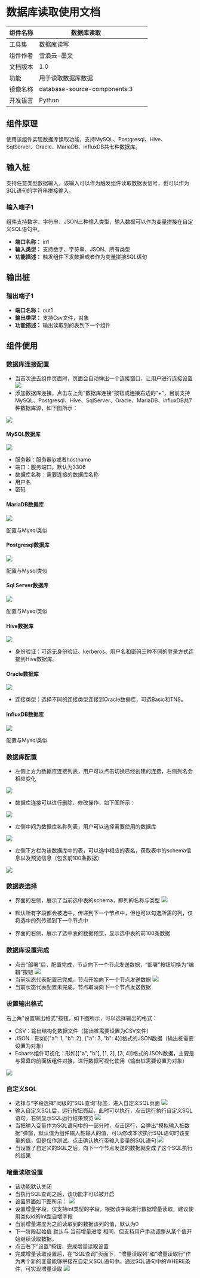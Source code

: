 # 数据库读取使用文档
| 组件名称 | 数据库读取 |  |  |
| --- | --- | --- | --- |
| 工具集 | 数据库读写 |  |  |
| 组件作者 | 雪浪云-墨文 |  |  |
| 文档版本 | 1.0 |  |  |
| 功能 | 用于读取数据库数据 |  |  |
| 镜像名称 | database-source-components:3 |  |  |
| 开发语言 | Python |  |  |

## 组件原理
使用该组件实现数据库读取功能，支持MySQL、Postgresql、Hive、SqlServer、Oracle、MariaDB、influxDB共七种数据库。

## 输入桩
支持任意类型数据输入，该输入可以作为触发组件读取数据表信号，也可以作为SQL语句的字符串拼接输入。

### 输入端子1

组件支持数字、字符串、JSON三种输入类型，输入数据可以作为变量拼接在自定义SQL语句中。

- **端口名称：** in1
- **输入类型：** 支持数字、字符串、JSON、所有类型
- **功能描述：** 触发组件下发数据或者作为变量拼接SQL语句

## 输出桩

### 输出端子1

- **端口名称：** out1
- **输出类型：** 支持Csv文件，对象
- **功能描述：** 输出读取到的表到下一个组件

## 组件使用
### 数据库连接配置
- 当首次进去组件页面时，页面会自动弹出一个连接窗口，让用户进行连接设置
![](./img/%E6%95%B0%E6%8D%AE%E5%BA%93%E8%AF%BB%E5%8F%961.png)
-   添加数据库连接，点击左上角"数据库连接"按钮或连接右边的“+”，目前支持MySQL、Postgresql、Hive、SqlServer、Oracle、MariaDB、influxDB共7种数据库源，如下图所示：

![](./img/%E6%95%B0%E6%8D%AE%E5%BA%93%E8%AF%BB%E5%8F%962.png)
#### MySQL数据库
![](./img/%E6%95%B0%E6%8D%AE%E5%BA%93%E8%AF%BB%E5%8F%963.png)
- 服务器：服务器ip或者hostname
- 端口：服务端口，默认为3306
- 数据库名称：需要连接的数据库名称
- 用户名
- 密码
#### MariaDB数据库
![](./img/%E6%95%B0%E6%8D%AE%E5%BA%93%E8%AF%BB%E5%8F%964.png)

配置与Mysql类似

#### Postgresql数据库
![](./img/%E6%95%B0%E6%8D%AE%E5%BA%93%E8%AF%BB%E5%8F%965.png)

配置与Mysql类似

#### Sql Server数据库
![](./img/%E6%95%B0%E6%8D%AE%E5%BA%93%E8%AF%BB%E5%8F%966.png)

配置与Mysql类似
#### Hive数据库
![](./img/%E6%95%B0%E6%8D%AE%E5%BA%93%E8%AF%BB%E5%8F%967.png)

- 身份验证：可选无身份验证、kerberos、用户名和密码三种不同的登录方式连接到Hive数据库。

#### Oracle数据库
![](./img/%E6%95%B0%E6%8D%AE%E5%BA%93%E8%AF%BB%E5%8F%968.png)

- 连接类型：选择不同的连接类型连接到Oracle数据库，可选Basic和TNS。

#### InfluxDB数据库
![](./img/%E6%95%B0%E6%8D%AE%E5%BA%93%E8%AF%BB%E5%8F%969.png)

配置与Mysql类似

### 数据库配置

- 左侧上方为数据库连接列表，用户可以点击切换已经创建的连接，右侧列名会相应变化

![](./img/%E6%95%B0%E6%8D%AE%E5%BA%93%E8%AF%BB%E5%8F%9610.png)

- 数据库连接可以进行删除、修改操作，如下图所示：

![](./img/%E6%95%B0%E6%8D%AE%E5%BA%93%E8%AF%BB%E5%8F%9611.png)

- 左侧中间为数据库名称列表，用户可以选择需要使用的数据库

![](./img/%E6%95%B0%E6%8D%AE%E5%BA%93%E8%AF%BB%E5%8F%9612.png)

- 左侧下方栏为该数据库中的表，可以选中相应的表名，获取表中的schema信息以及预览信息（包含前100条数据）

![](./img/%E6%95%B0%E6%8D%AE%E5%BA%93%E8%AF%BB%E5%8F%9613.png)

### 数据表选择

- 界面的左侧，展示了当前选中表的schema，即列的名称与类型
![](./img/%E6%95%B0%E6%8D%AE%E5%BA%93%E8%AF%BB%E5%8F%9614.png)

- 默认所有字段都会被选中，传递到下一个节点中，但也可以勾选所需的列，仅将选中的列传递到下一个节点中
- 界面的右侧，展示了选中表的数据预览，显示选中表的前100条数据

### 数据库设置完成

- 点击“部署”后，配置完成，节点向下一个节点发送数据，“部署”按钮切换为“编辑”按钮
![](./img/%E6%95%B0%E6%8D%AE%E5%BA%93%E8%AF%BB%E5%8F%9615.png)
- 当前状态代表配置已完成，节点开始向下一个节点发送数据
![](./img/%E6%95%B0%E6%8D%AE%E5%BA%93%E8%AF%BB%E5%8F%9616.png)
- 当前状态代表配置未完成，节点取消向下一个节点发送数据

### 设置输出格式

右上角"设置输出格式"按钮，如下图所示，可以选择输出的格式：
- CSV：输出结构化数据文件（输出桩需要设置为CSV文件）
- JSON：形如[{"a": 1, "b": 2}, {"a": 3, "b": 4}]格式的JSON数据（输出桩需要设置为对象）
- Echarts组件可视化：形如[["a", "b"], [1, 2], [3, 4]]格式的JSON数据，主要是与算盘的前面板组件对接，进行数据可视化使用（输出桩需要设置为对象）

![](./img/%E6%95%B0%E6%8D%AE%E5%BA%93%E8%AF%BB%E5%8F%9617.png)

### 自定义SQL

- 选择与“字段选择”同级的“SQL查询”标签，进入自定义SQL页面
![](./img/%E6%95%B0%E6%8D%AE%E5%BA%93%E8%AF%BB%E5%8F%9618.png)
- 输入自定义SQL后，运行按钮亮起，此时可以执行，点击运行执行自定义SQL语句，右侧显示SQL运行结果预览
![](./img/%E6%95%B0%E6%8D%AE%E5%BA%93%E8%AF%BB%E5%8F%9619.png)
- 当把输入变量作为SQL语句中的一部分时，点击运行，会弹出“模拟输入桩数据”弹窗，默认值为组件输入桩输入的值，可以修改本次执行SQL语句时该变量的值，但是仅作测试。点击确认执行带输入变量的SQL语句
![](./img/%E6%95%B0%E6%8D%AE%E5%BA%93%E8%AF%BB%E5%8F%9620.png)
- 当设置了自定义的SQL之后，向下一个节点发送的数据就变成了这个SQL执行的结果
### 增量读取设置
- 该功能默认关闭
- 当执行SQL查询之后，该功能才可以被开启
- 设置界面如下图所示：
![](./img/%E6%95%B0%E6%8D%AE%E5%BA%93%E8%AF%BB%E5%8F%9621.png)
- 设置增量字段，仅支持int类型的字段，根据该字段进行数据增量读取，建议使用类似id的Int型自增字段
- 当前增量进度为之前读取到的数据该列的值，默认为0
- 下一阶段起始值 默认与 当前增量进度 相同，但支持用户手动调整从某个值开始继续读取数据。
- 点击右下“设置”按钮，完成增量读取设置
- 完成增量读取设置后，在“SQL查询”页面下，“增量读取列”和“增量读取行”作为两个新的变量能够拼接在自定义SQL语句中。通过SQL语句中的WHERE条件，可实现增量读取
![](./img/%E6%95%B0%E6%8D%AE%E5%BA%93%E8%AF%BB%E5%8F%9622.png)